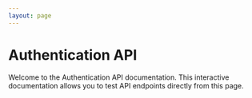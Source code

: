 ```yaml
---
layout: page
---
```


# Authentication API

Welcome to the Authentication API documentation. This interactive documentation allows you to test API endpoints directly from this page.

<InteractiveAuthAPI />

<script setup>
import InteractiveAuthAPI from '../../.vitepress/theme/components/InteractiveAuthAPI.vue'
</script>

